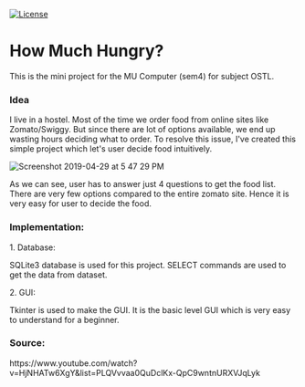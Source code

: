 [![License](https://img.shields.io/badge/License-Apache%202.0-blue.svg)](https://opensource.org/licenses/Apache-2.0)
<h1> How Much Hungry? </h1>
This is the mini project for the MU Computer (sem4) for subject OSTL.

<h3>Idea</h3>
 <p>I live in a hostel. Most of the time we order food from online sites like Zomato/Swiggy. But since there are lot of options available, we end up wasting hours deciding what to order. To resolve this issue, I've created this simple project which let's user decide food intuitively.</p>
 
![Screenshot 2019-04-29 at 5 47 29 PM](https://user-images.githubusercontent.com/29236532/56896194-b8439e80-6aa8-11e9-84d9-4d164013c6c6.png)


<p>As we can see, user has to answer just 4 questions to get the food list. There are very few options compared to the entire zomato site. Hence it is very easy for user to decide the food.</p>

<h3>Implementation:</h3>
<p>1. Database:</p>
<p>SQLite3 database is used for this project. SELECT commands are used to get the data from dataset.</p>
<p>2. GUI:</p>
<p>Tkinter is used to make the GUI. It is the basic level GUI which is very easy to understand for a beginner.</p>

<h3>Source:</h3>
 <link>https://www.youtube.com/watch?v=HjNHATw6XgY&list=PLQVvvaa0QuDclKx-QpC9wntnURXVJqLyk</link>
